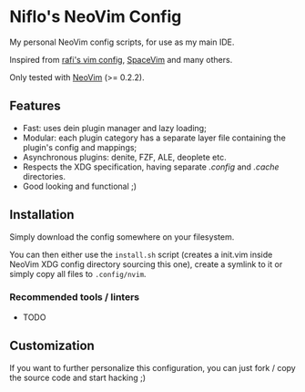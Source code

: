 # Niflo's NeoVim Config

My personal NeoVim config scripts, for use as my main IDE.

Inspired from [rafi's vim config](https://github.com/rafi/vim-config),
[SpaceVim](https://spacevim.org) and many others.

Only tested with [NeoVim](https://neovim.io/) (>= 0.2.2).


## Features

- Fast: uses dein plugin manager and lazy loading;
- Modular: each plugin category has a separate layer file containing the
	plugin's config and mappings;
- Asynchronous plugins: denite, FZF, ALE, deoplete etc.
- Respects the XDG specification, having separate _.config_ and _.cache_ directories.
- Good looking and functional ;) 


## Installation

Simply download the config somewhere on your filesystem.

You can then either use the `install.sh` script (creates a init.vim inside
NeoVim XDG config directory sourcing this one), create a symlink to it or simply
copy all files to `.config/nvim`.


### Recommended tools / linters

- TODO


## Customization

If you want to further personalize this configuration, you can just fork / copy
the source code and start hacking ;)


